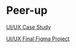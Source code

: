 # Peer-up
[UI/UX Case Study](https://drive.google.com/drive/folders/1oSsYHpfqnYLz4C-cG8T5jUDBsbl8D36s?usp=sharing)

[UI/UX Final Figma Project](https://www.figma.com/design/69ycCHpBqheUjskBzCsSue/PeerUp?node-id=163-1128&p=f&t=c5Gh9NTmkX1T1xBA-0)
